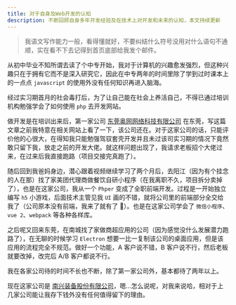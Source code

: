 ```yaml
---
title: 对于自身及Web开发的认知
description: 不断回顾自身多年开发经验及在技术上对开发和未来的认知，本文持续更新
---
```


> 我语文写作能力一般，看得懂就好，不要纠结什么符号没用对什么语句不通顺，实在看不下去记得到首页底部给我发个邮件。

从初中毕业不知所谓去读了个中专开始，我对于计算机的兴趣愈发强烈，但这种兴趣只在于拥有它而不是深入研究它，因此在中专两年的时间里除了学到过时课本上的一点点 `javascript` 的使用外没有任何知识再进入脑海。

经过实习期首月的社会毒打后，为了让自己能在社会上养活自己，不得已通过培训机构勉强学会了如何使用 `php` 去开发网站。

做开发是在培训出来后，第一家公司 [东莞奥网网络科技有限公司](http://www.aoboaw.com/) 在东莞，写这篇文章之前我特意在相关网站上看了一下，该公司还在。对于这家公司的话，只能评价他的心很大，在得知我只能勉强驾驭套壳开发并且未过该司实习期的情况下竟然敢只留下我，放走之前的开发大佬。就这样问题出现了，我请求老板招个大佬过来，在过来后我直接跑路（项目交接完真跑了）。

随后回到我爸妈身边，潜心跟着视频继续学习了两个月后，去阳江（因为有个挂念的人在那）找了家美团代理商做餐饮自研小程序（在我离职不久，项目拆分卖掉了），也是在这家公司，我从一个 `Phper` 变成了全职前端开发。过程是一开始独立编写 `h5` 小游戏，后面技术主管见我 `UI` 画的不错，就将公司里的前端部分全交给我了（公司原本没有前端，我来了就有了 🥴）。也是在这家公司学会了 `微信小程序`、`vue 2`、`webpack` 等各种各样库。

之后呢又回来东莞，在南城找了家做商超应用的公司（因为感觉没什么发展潜力跑路了），在无聊的时候学习 `Electron` 想要一比一复制该公司的桌面应用，但是该应用的流程完全不规范。做好一个功能，A 客户说不错，B 客户说不行，然后老板就要改掉，改完后 A/B 客户都说不行。

我在各家公司待的时间不长也不断，除了第一家公司外，基本都待了两年以上。

现在这家公司是 [南兴装备股份有限公司](https://www.nanxing.com/)，嗯...怎么说呢，对我来说哈，相对于上几家公司能让我存下钱外没有任何值得留下的理由。
